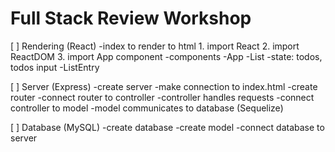 # Full Stack Review Workshop

[ ] Rendering (React)
-index to render to html
    1. import React
    2. import ReactDOM
    3. import App component
-components
    -App
    -List
        -state: todos, todos input
        -ListEntry 

[ ] Server (Express)
-create server
-make connection to index.html
-create router
-connect router to controller
-controller handles requests
-connect controller to model
-model communicates to database (Sequelize)

[ ] Database (MySQL)
-create database
-create model
-connect database to server
